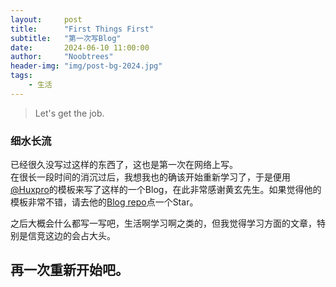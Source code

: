 ```yaml
---
layout:     post
title:      "First Things First"
subtitle:   "第一次写Blog"
date:       2024-06-10 11:00:00
author:     "Noobtrees"
header-img: "img/post-bg-2024.jpg"
tags:
    - 生活
---
```


> Let's get the job.

### 细水长流

已经很久没写过这样的东西了，这也是第一次在网络上写。<br>
在很长一段时间的消沉过后，我想我也的确该开始重新学习了，于是便用[@Huxpro](https://github.com/huxpro)的模板来写了这样的一个Blog，在此非常感谢黄玄先生。如果觉得他的模板非常不错，请去他的[Blog repo](https://github.com/Huxpro/huxpro.github.io)点一个Star。

之后大概会什么都写一写吧，生活啊学习啊之类的，但我觉得学习方面的文章，特别是信竞这边的会占大头。<br>

## 再一次重新开始吧。